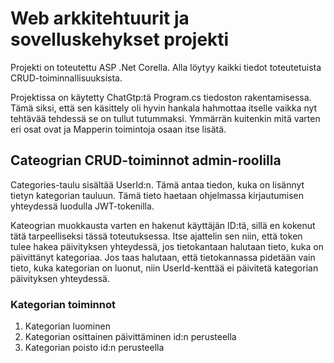 # Web arkkitehtuurit ja sovelluskehykset projekti

Projekti on toteutettu ASP .Net Corella. Alla löytyy kaikki tiedot toteutetuista CRUD-toiminnallisuuksista.

Projektissa on käytetty ChatGtp:tä Program.cs tiedoston rakentamisessa. Tämä siksi, että sen käsittely oli hyvin hankala hahmottaa itselle vaikka nyt tehtävää tehdessä se on tullut tutummaksi. Ymmärrän kuitenkin mitä varten eri osat ovat ja Mapperin toimintoja osaan itse lisätä. 


## Cateogrian CRUD-toiminnot admin-roolilla

Categories-taulu sisältää UserId:n. Tämä antaa tiedon, kuka on lisännyt tietyn kategorian tauluun. Tämä tieto haetaan ohjelmassa kirjautumisen yhteydessä luodulla JWT-tokenilla. 

Kateogrian muokkausta varten en hakenut käyttäjän ID:tä, sillä en kokenut tätä tarpeelliseksi tässä toteutuksessa. Itse ajattelin sen niin, että token tulee hakea päivityksen yhteydessä, jos tietokantaan halutaan tieto, kuka on päivittänyt kategoriaa. Jos taas halutaan, että tietokannassa pidetään vain tieto, kuka kategorian on luonut, niin UserId-kenttää ei päivitetä kategorian päivityksen yhteydessä. 

### Kategorian toiminnot

1. Kategorian luominen
2. Kategorian osittainen päivittäminen id:n perusteella
3. Kategorian poisto id:n perusteella



